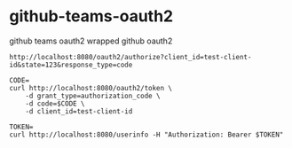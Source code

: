 # github-teams-oauth2

github teams oauth2 wrapped github oauth2

```
http://localhost:8080/oauth2/authorize?client_id=test-client-id&state=123&response_type=code
```

```
CODE=
curl http://localhost:8080/oauth2/token \
    -d grant_type=authorization_code \
    -d code=$CODE \
    -d client_id=test-client-id
```

```
TOKEN=
curl http://localhost:8080/userinfo -H "Authorization: Bearer $TOKEN"
```
